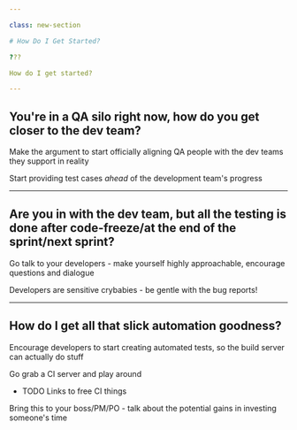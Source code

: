 ```yaml
---

class: new-section

# How Do I Get Started?

???

How do I get started? 

---
```

## You're in a QA silo right now, how do you get closer to the dev team?
Make the argument to start officially aligning QA people with the dev teams they support in reality

Start providing test cases *ahead* of the development team's progress

---
## Are you in with the dev team, but all the testing is done after code-freeze/at the end of the sprint/next sprint?
Go talk to your developers - make yourself highly approachable, encourage questions and dialogue

Developers are sensitive crybabies - be gentle with the bug reports!

---
## How do I get all that slick automation goodness? 
Encourage developers to start creating automated tests, so the build server can actually do stuff

Go grab a CI server and play around
- TODO Links to free CI things

Bring this to your boss/PM/PO - talk about the potential gains in investing someone's time
